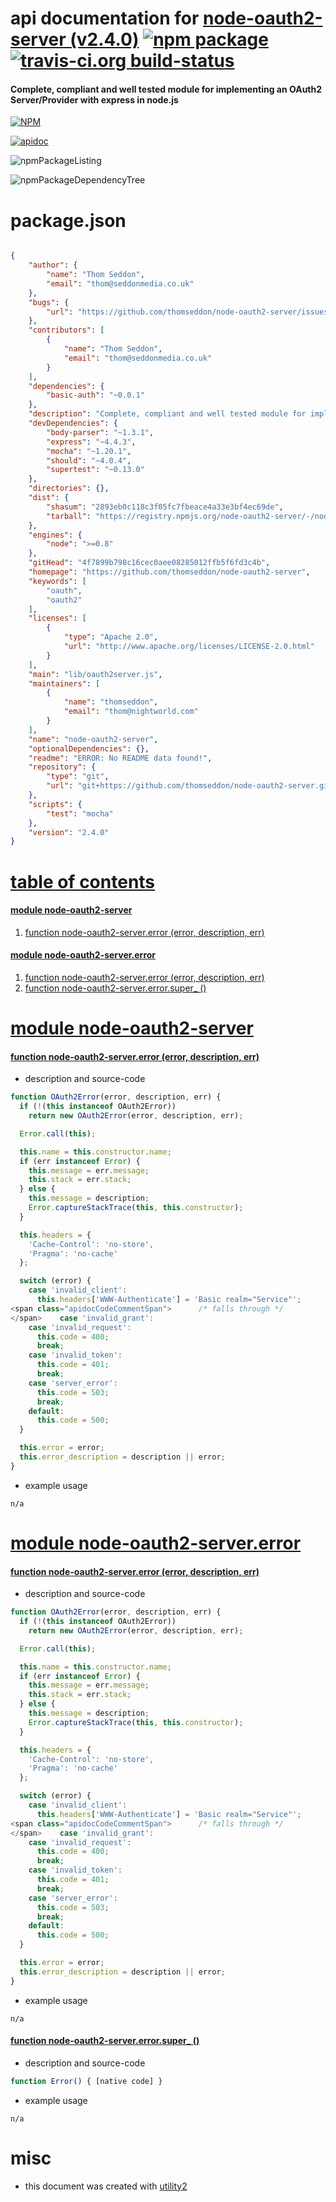 # api documentation for  [node-oauth2-server (v2.4.0)](https://github.com/thomseddon/node-oauth2-server)  [![npm package](https://img.shields.io/npm/v/npmdoc-node-oauth2-server.svg?style=flat-square)](https://www.npmjs.org/package/npmdoc-node-oauth2-server) [![travis-ci.org build-status](https://api.travis-ci.org/npmdoc/node-npmdoc-node-oauth2-server.svg)](https://travis-ci.org/npmdoc/node-npmdoc-node-oauth2-server)
#### Complete, compliant and well tested module for implementing an OAuth2 Server/Provider with express in node.js

[![NPM](https://nodei.co/npm/node-oauth2-server.png?downloads=true)](https://www.npmjs.com/package/node-oauth2-server)

[![apidoc](https://npmdoc.github.io/node-npmdoc-node-oauth2-server/build/screenCapture.buildNpmdoc.browser.%2Fhome%2Ftravis%2Fbuild%2Fnpmdoc%2Fnode-npmdoc-node-oauth2-server%2Ftmp%2Fbuild%2Fapidoc.html.png)](https://npmdoc.github.io/node-npmdoc-node-oauth2-server/build/apidoc.html)

![npmPackageListing](https://npmdoc.github.io/node-npmdoc-node-oauth2-server/build/screenCapture.npmPackageListing.svg)

![npmPackageDependencyTree](https://npmdoc.github.io/node-npmdoc-node-oauth2-server/build/screenCapture.npmPackageDependencyTree.svg)



# package.json

```json

{
    "author": {
        "name": "Thom Seddon",
        "email": "thom@seddonmedia.co.uk"
    },
    "bugs": {
        "url": "https://github.com/thomseddon/node-oauth2-server/issues"
    },
    "contributors": [
        {
            "name": "Thom Seddon",
            "email": "thom@seddonmedia.co.uk"
        }
    ],
    "dependencies": {
        "basic-auth": "~0.0.1"
    },
    "description": "Complete, compliant and well tested module for implementing an OAuth2 Server/Provider with express in node.js",
    "devDependencies": {
        "body-parser": "~1.3.1",
        "express": "~4.4.3",
        "mocha": "~1.20.1",
        "should": "~4.0.4",
        "supertest": "~0.13.0"
    },
    "directories": {},
    "dist": {
        "shasum": "2893eb0c118c3f05fc7fbeace4a33e3bf4ec69de",
        "tarball": "https://registry.npmjs.org/node-oauth2-server/-/node-oauth2-server-2.4.0.tgz"
    },
    "engines": {
        "node": ">=0.8"
    },
    "gitHead": "4f7899b798c16cec0aee08285012ffb5f6fd3c4b",
    "homepage": "https://github.com/thomseddon/node-oauth2-server",
    "keywords": [
        "oauth",
        "oauth2"
    ],
    "licenses": [
        {
            "type": "Apache 2.0",
            "url": "http://www.apache.org/licenses/LICENSE-2.0.html"
        }
    ],
    "main": "lib/oauth2server.js",
    "maintainers": [
        {
            "name": "thomseddon",
            "email": "thom@nightworld.com"
        }
    ],
    "name": "node-oauth2-server",
    "optionalDependencies": {},
    "readme": "ERROR: No README data found!",
    "repository": {
        "type": "git",
        "url": "git+https://github.com/thomseddon/node-oauth2-server.git"
    },
    "scripts": {
        "test": "mocha"
    },
    "version": "2.4.0"
}
```



# <a name="apidoc.tableOfContents"></a>[table of contents](#apidoc.tableOfContents)

#### [module node-oauth2-server](#apidoc.module.node-oauth2-server)
1.  [function <span class="apidocSignatureSpan">node-oauth2-server.</span>error (error, description, err)](#apidoc.element.node-oauth2-server.error)

#### [module node-oauth2-server.error](#apidoc.module.node-oauth2-server.error)
1.  [function <span class="apidocSignatureSpan">node-oauth2-server.</span>error (error, description, err)](#apidoc.element.node-oauth2-server.error.error)
1.  [function <span class="apidocSignatureSpan">node-oauth2-server.error.</span>super_ ()](#apidoc.element.node-oauth2-server.error.super_)



# <a name="apidoc.module.node-oauth2-server"></a>[module node-oauth2-server](#apidoc.module.node-oauth2-server)

#### <a name="apidoc.element.node-oauth2-server.error"></a>[function <span class="apidocSignatureSpan">node-oauth2-server.</span>error (error, description, err)](#apidoc.element.node-oauth2-server.error)
- description and source-code
```javascript
function OAuth2Error(error, description, err) {
  if (!(this instanceof OAuth2Error))
    return new OAuth2Error(error, description, err);

  Error.call(this);

  this.name = this.constructor.name;
  if (err instanceof Error) {
    this.message = err.message;
    this.stack = err.stack;
  } else {
    this.message = description;
    Error.captureStackTrace(this, this.constructor);
  }

  this.headers = {
    'Cache-Control': 'no-store',
    'Pragma': 'no-cache'
  };

  switch (error) {
    case 'invalid_client':
      this.headers['WWW-Authenticate'] = 'Basic realm="Service"';
<span class="apidocCodeCommentSpan">      /* falls through */
</span>    case 'invalid_grant':
    case 'invalid_request':
      this.code = 400;
      break;
    case 'invalid_token':
      this.code = 401;
      break;
    case 'server_error':
      this.code = 503;
      break;
    default:
      this.code = 500;
  }

  this.error = error;
  this.error_description = description || error;
}
```
- example usage
```shell
n/a
```



# <a name="apidoc.module.node-oauth2-server.error"></a>[module node-oauth2-server.error](#apidoc.module.node-oauth2-server.error)

#### <a name="apidoc.element.node-oauth2-server.error.error"></a>[function <span class="apidocSignatureSpan">node-oauth2-server.</span>error (error, description, err)](#apidoc.element.node-oauth2-server.error.error)
- description and source-code
```javascript
function OAuth2Error(error, description, err) {
  if (!(this instanceof OAuth2Error))
    return new OAuth2Error(error, description, err);

  Error.call(this);

  this.name = this.constructor.name;
  if (err instanceof Error) {
    this.message = err.message;
    this.stack = err.stack;
  } else {
    this.message = description;
    Error.captureStackTrace(this, this.constructor);
  }

  this.headers = {
    'Cache-Control': 'no-store',
    'Pragma': 'no-cache'
  };

  switch (error) {
    case 'invalid_client':
      this.headers['WWW-Authenticate'] = 'Basic realm="Service"';
<span class="apidocCodeCommentSpan">      /* falls through */
</span>    case 'invalid_grant':
    case 'invalid_request':
      this.code = 400;
      break;
    case 'invalid_token':
      this.code = 401;
      break;
    case 'server_error':
      this.code = 503;
      break;
    default:
      this.code = 500;
  }

  this.error = error;
  this.error_description = description || error;
}
```
- example usage
```shell
n/a
```

#### <a name="apidoc.element.node-oauth2-server.error.super_"></a>[function <span class="apidocSignatureSpan">node-oauth2-server.error.</span>super_ ()](#apidoc.element.node-oauth2-server.error.super_)
- description and source-code
```javascript
function Error() { [native code] }
```
- example usage
```shell
n/a
```



# misc
- this document was created with [utility2](https://github.com/kaizhu256/node-utility2)
